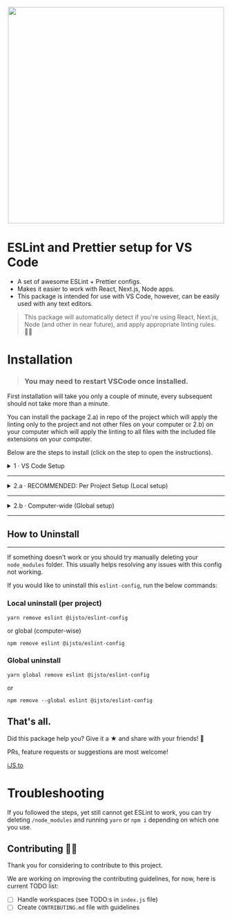 <p align="center">
<img width="500px" src="https://raw.githubusercontent.com/ijsto/eslint-config/master/img/jumbo-v2.png"/>
</p>

# **ESLint and Prettier setup for VS Code**

- A set of awesome ESLint + Prettier configs.
- Makes it easier to work with React, Next.js, Node apps.
- This package is intended for use with VS Code, however, can be easily used with any text editors.

> This package will automatically detect if you're using React, Next.js, Node (and other in near future), and apply appropriate linting rules. 👌🏼

# **Installation**

> ### **You may need to restart VSCode once installed.**

First installation will take you only a couple of minute, every subsequent should not take more than a minute.

You can install the package 2.a) in repo of the project which will apply the linting only to the project and not other files on your computer or 2.b) on your computer which will apply the linting to all files with the included file extensions on your computer.

Below are the steps to install (click on the step to open the instructions).

<details><summary><span>1 · VS Code Setup</span></summary>
<p>

1. Install [ESLint extension](https://marketplace.visualstudio.com/items?itemName=dbaeumer.vscode-eslint)
2. Add below snippet to your User settings:
   > First try (`⌘Cmd + ,` or `Ctrl + ,`) → type in `settings.json` file → click on `Edit in settings.json`. If that doesn't work the file is located in `$/Code/User/settings.json`

```js
{
  // ...
  // Run formatter when you save code changes
  "editor.formatOnSave": true,
  // Disable default formatting (ESLint formatting will be used instead)
  "[javascript]": {
    "editor.formatOnSave": false
  },
  "[javascriptreact]": {
    "editor.formatOnSave": false
  },
  // Auto-fix issues with ESLint when you save code changes
  "editor.codeActionsOnSave": {
    "source.fixAll.eslint": true
  }
}
```

</p>
</details>
<hr />
<details><summary><span>2.a · RECOMMENDED: Per Project Setup (Local setup)</span></summary>
<p>

## Install

1. Install @ijsto/eslint-config:
   > this command will auto-detect if you are using yarn by default and prompt you to confirm before proceeding.

```
npx install-peerdeps --dev @ijsto/eslint-config
```

2. Create an `.eslintrc` file in the root of your project's directory. Paste in the following:

```json
{
  "extends": "@ijsto"
}
```

3. You're done!

4. ESLint will now run and format your code each time you save your file.

</p>
</details>

<hr />

<details><summary><span>2.b · Computer-wide (Global setup)</span></summary>
<p>

If you would like to install the config computer-wide (globally) and not on each project, follow the below steps.

## Install

1. Install @ijsto/eslint-config:
   > this command will auto-detect if you are using yarn by default and prompt you to confirm before proceeding.

```
npx install-peerdeps --global @ijsto/eslint-config
```

2. Create a global `.eslintrc` file on your computer:

- MacOS location: `~/.eslintrc`
- Windows location: `C:\Users\you\.eslintrc`

Paste in the follow to newly created `.eslintrc`:

```json
{
  "extends": "@ijsto"
}
```

</p>
</details>

<hr/>

## **How to Uninstall**

<hr />

If something doesn't work or you should try manually deleting your `node_modules` folder. This usually helps resolving any issues with this config not working.

If you would like to uninstall this `eslint-config`, run the below commands:

### **Local uninstall (per project)**

```
yarn remove eslint @ijsto/eslint-config
```

or global (computer-wise)

```
npm remove eslint @ijsto/eslint-config
```

### **Global uninstall**

```
yarn global remove eslint @ijsto/eslint-config
```

or

```
npm remove --global eslint @ijsto/eslint-config
```

## That's all.

Did this package help you? Give it a ★ and share with your friends! 🙂

PRs, feature requests or suggestions are most welcome!

[iJS.to](https://ijs.to)

# Troubleshooting

If you followed the steps, yet still cannot get ESLint to work, you can try deleting `/node_modules` and running `yarn` or `npm i` depending on which one you use.

## **Contributing 💪🏼**

Thank you for considering to contribute to this project.

We are working on improving the contributing guidelines, for now, here is current TODO list:

- [ ] Handle workspaces (see TODO:s in `index.js` file)
- [ ] Create `CONTRIBUTING.md` file with guidelines
